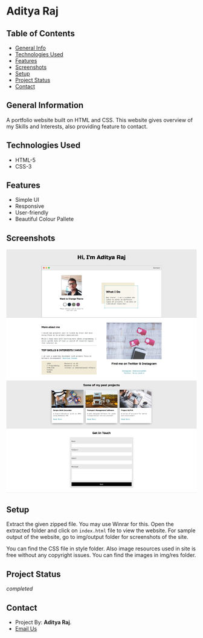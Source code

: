 # Aditya Raj

## Table of Contents
* [General Info](#general-information)
* [Technologies Used](#technologies-used)
* [Features](#features)
* [Screenshots](#screenshots)
* [Setup](#setup)
* [Project Status](#project-status)
* [Contact](#contact)

## General Information
A portfolio website built on HTML and CSS.
This website gives overview of my Skills and Interests, also providing feature to contact.

## Technologies Used
- HTML-5
- CSS-3

## Features
- Simple UI
- Responsive
- User-friendly 
- Beautiful Colour Pallete

## Screenshots
![Output screenshot](OUTPUT/output.jpeg)

## Setup
Extract the given zipped file. You may use Winrar for this. 
Open the extracted folder and click on `index.html` file to view the website.
For sample output of the website, go to img/output folder for screenshots 
of the site.

You can find the CSS file in style folder. Also image resources used in
site is free without any copyright issues. You can find the images in 
img/res folder.

## Project Status
 _completed_

## Contact
- Project By: **Aditya Raj**.
- <a href="mailto:founderafriends@gmail.com,abhiraj.gupta16@gmail.com">Email Us</a>
